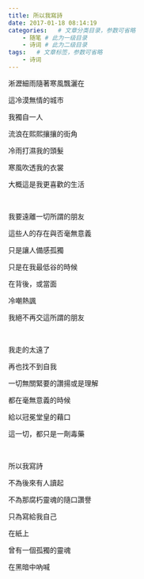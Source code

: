 ```yaml
---
title: 所以我寫詩
date: 2017-01-18 08:14:19
categories:   # 文章分类目录，参数可省略
    - 随笔 # 此为一级目录
    - 诗词 # 此为二级目录
tags:   # 文章标签，参数可省略
    - 诗词
---
```

淅瀝細雨隨著寒風飄灑在

這冷漠無情的城市

我獨自一人

流浪在熙熙攘攘的街角

冷雨打濕我的頭髮

寒風吹透我的衣裳

大概這是我更喜歡的生活

&emsp;

我要遠離一切所謂的朋友

這些人的存在與否毫無意義

只是讓人備感孤獨

只是在我最低谷的時候

在背後，或當面

冷嘲熱諷

我絕不再交這所謂的朋友

&emsp;

我走的太遠了

再也找不到自我

一切無關緊要的讚揚或是理解

都在毫無意義的時候

給以冠冕堂皇的藉口

這一切，都只是一劑毒藥

&emsp;

所以我寫詩

不為後來有人讀起

不為那腐朽靈魂的隨口讚譽

只為寫給我自己

在紙上

曾有一個孤獨的靈魂

在黑暗中吶喊
